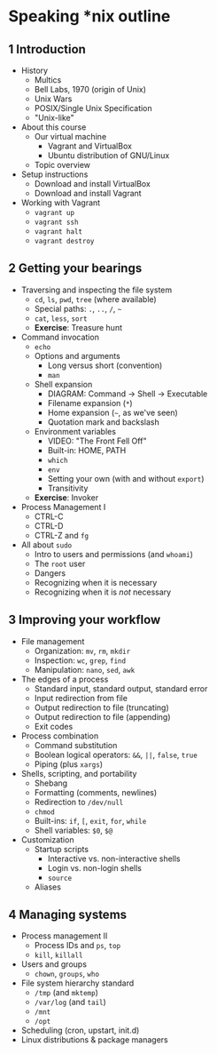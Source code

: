 # Speaking \*nix outline

## 1 Introduction

- History
  - Multics
  - Bell Labs, 1970 (origin of Unix)
  - Unix Wars
  - POSIX/Single Unix Specification
  - "Unix-like"
- About this course
  - Our virtual machine
    - Vagrant and VirtualBox
    - Ubuntu distribution of GNU/Linux
  - Topic overview
- Setup instructions
  - Download and install VirtualBox
  - Download and install Vagrant
- Working with Vagrant
  - `vagrant up`
  - `vagrant ssh`
  - `vagrant halt`
  - `vagrant destroy`

## 2 Getting your bearings

- Traversing and inspecting the file system
  - `cd`, `ls`, `pwd`, `tree` (where available)
  - Special paths: `.`, `..`, `/`, `~`
  - `cat`, `less`, `sort`
  - **Exercise**: Treasure hunt
- Command invocation
  - `echo`
  - Options and arguments
    - Long versus short (convention)
    - `man`
  - Shell expansion
    - DIAGRAM: Command -> Shell -> Executable
    - Filename expansion (`*`)
    - Home expansion (`~`, as we've seen)
    - Quotation mark and backslash
  - Environment variables
    - VIDEO: "The Front Fell Off"
    - Built-in: HOME, PATH
    - `which`
    - `env`
    - Setting your own (with and without `export`)
    - Transitivity
  - **Exercise**: Invoker
- Process Management I
  - CTRL-C
  - CTRL-D
  - CTRL-Z and `fg`
- All about `sudo`
  - Intro to users and permissions (and `whoami`)
  - The `root` user
  - Dangers
  - Recognizing when it is necessary
  - Recognizing when it is *not* necessary

## 3 Improving your workflow

- File management
  - Organization: `mv`, `rm`, `mkdir`
  - Inspection: `wc`, `grep`, `find`
  - Manipulation: `nano`, `sed`, `awk`
- The edges of a process
  - Standard input, standard output, standard error
  - Input redirection from file
  - Output redirection to file (truncating)
  - Output redirection to file (appending)
  - Exit codes
- Process combination
  - Command substitution
  - Boolean logical operators: `&&`, `||`, `false`, `true`
  - Piping (plus `xargs`)
- Shells, scripting, and portability
  - Shebang
  - Formatting (comments, newlines)
  - Redirection to `/dev/null`
  - `chmod`
  - Built-ins: `if`, `[`, `exit`, `for`, `while`
  - Shell variables: `$0`, `$@`
- Customization
  - Startup scripts
    - Interactive vs. non-interactive shells
    - Login vs. non-login shells
    - `source`
  - Aliases 

## 4 Managing systems

- Process management II
  - Process IDs and `ps`, `top`
  - `kill`, `killall`
- Users and groups
  - `chown`, `groups`, `who`
- File system hierarchy standard
  - `/tmp` (and `mktemp`)
  - `/var/log` (and `tail`)
  - `/mnt`
  - `/opt`
- Scheduling (cron, upstart, init.d)
- Linux distributions & package managers
